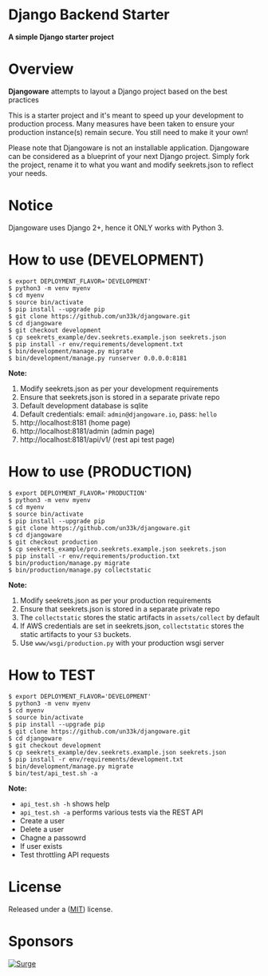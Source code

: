 Django Backend Starter
======================

**A simple Django starter project**

Overview
======================

**Djangoware** attempts to layout a Django project based on the best practices

This is a starter project and it's meant to speed up your development to production process.  Many measures have been taken to ensure your production instance(s) remain secure.  You still need to make it your own!

Please note that Djangoware is not an installable application.  Djangoware can be considered as a blueprint of your next Django project.  Simply fork the project, rename it to what you want and modify seekrets.json to reflect your needs.

Notice
======================
Djangoware uses Django 2+, hence it ONLY works with Python 3.

How to use (DEVELOPMENT)
======================
```
$ export DEPLOYMENT_FLAVOR='DEVELOPMENT'
$ python3 -m venv myenv
$ cd myenv
$ source bin/activate
$ pip install --upgrade pip
$ git clone https://github.com/un33k/djangoware.git
$ cd djangoware
$ git checkout development
$ cp seekrets_example/dev.seekrets.example.json seekrets.json
$ pip install -r env/requirements/development.txt
$ bin/development/manage.py migrate
$ bin/development/manage.py runserver 0.0.0.0:8181
```
**Note:**
1. Modify seekrets.json as per your development requirements
2. Ensure that seekrets.json is stored in a separate private repo
3. Default development database is sqlite
4. Default credentials: email: `admin@djangoware.io`, pass: `hello`
5. http://localhost:8181  (home page)
6. http://localhost:8181/admin  (admin page)
7. http://localhost:8181/api/v1/ (rest api test page)

How to use (PRODUCTION)
======================
```
$ export DEPLOYMENT_FLAVOR='PRODUCTION'
$ python3 -m venv myenv
$ cd myenv
$ source bin/activate
$ pip install --upgrade pip
$ git clone https://github.com/un33k/djangoware.git
$ cd djangoware
$ git checkout production
$ cp seekrets_example/pro.seekrets.example.json seekrets.json
$ pip install -r env/requirements/production.txt
$ bin/production/manage.py migrate
$ bin/production/manage.py collectstatic
```
**Note:**
1. Modify seekrets.json as per your production requirements
2. Ensure that seekrets.json is stored in a separate private repo
3. The `collectstatic` stores the static artifacts in `assets/collect` by default
4. If AWS credentials are set in seekrets.json, `collectstatic` stores the static artifacts to your `S3` buckets.
5. Use `www/wsgi/production.py` with your production wsgi server

How to TEST
======================
```
$ export DEPLOYMENT_FLAVOR='DEVELOPMENT'
$ python3 -m venv myenv
$ cd myenv
$ source bin/activate
$ pip install --upgrade pip
$ git clone https://github.com/un33k/djangoware.git
$ cd djangoware
$ git checkout development
$ cp seekrets_example/dev.seekrets.example.json seekrets.json
$ pip install -r env/requirements/development.txt
$ bin/development/manage.py migrate
$ bin/test/api_test.sh -a
```
**Note:**
- `api_test.sh -h` shows help
- `api_test.sh -a` performs various tests via the REST API
- Create a user
- Delete a user
- Chagne a passowrd
- If user exists
- Test throttling API requests

License
====================

Released under a ([MIT](LICENSE)) license.

Sponsors
====================

[![Surge](https://www.surgeforward.com/wp-content/themes/understrap-master/images/logo.png)](https://github.com/surgeforward)